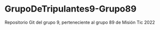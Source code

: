 # GrupoDeTripulantes9-Grupo89
Repositorio Git del grupo 9, perteneciente al grupo 89 de Misión Tic 2022
